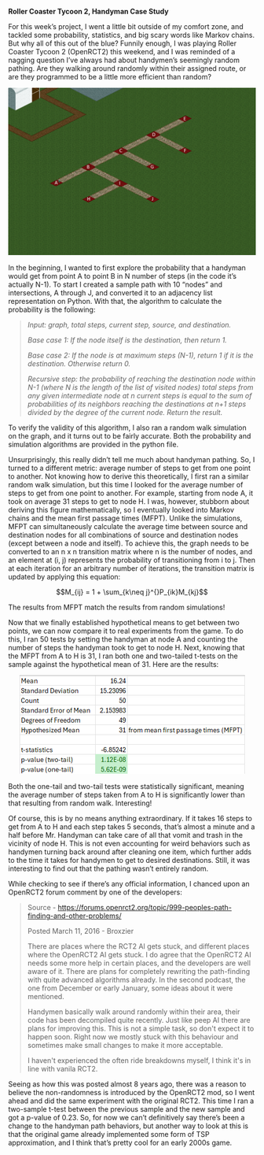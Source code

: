 **Roller Coaster Tycoon 2, Handyman Case Study**

For this week’s project, I went a little bit outside of my comfort zone, and tackled some probability, statistics, and big scary words like Markov chains. But why all of this out of the blue? Funnily enough, I was playing Roller Coaster Tycoon 2 (OpenRCT2) this weekend, and I was reminded of a nagging question I’ve always had about handymen’s seemingly random pathing. Are they walking around randomly within their assigned route, or are they programmed to be a little more efficient than random?

<p align="center">
  <img src="Graph.png"/>
</p>

In the beginning, I wanted to first explore the probability that a handyman would get from point A to point B in N number of steps (in the code it’s actually N-1). To start I created a sample path with 10 “nodes” and intersections, A through J, and converted it to an adjacency list representation on Python. With that, the algorithm to calculate the probability is the following:

>*Input: graph, total steps, current step, source, and destination.*
>
>*Base case 1: If the node itself is the destination, then return 1.*
>
>*Base case 2: If the node is at maximum steps (N-1), return 1 if it is the destination. Otherwise return 0.*
>
>*Recursive step:  the probability of reaching the destination node within N-1 (where N is the length of the list of visited nodes) total steps from any given intermediate node at n current steps is equal to the sum of probabilities of its neighbors reaching the destinations at n+1 steps divided by the degree of the current node. Return the result.*

To verify the validity of this algorithm, I also ran a random walk simulation on the graph, and it turns out to be fairly accurate. Both the probability and simulation algorithms are provided in the python file.

Unsurprisingly, this really didn’t tell me much about handyman pathing. So, I turned to a different metric: average number of steps to get from one point to another. Not knowing how to derive this theoretically, I first ran a similar random walk simulation, but this time I looked for the average number of steps to get from one point to another. For example, starting from node A, it took on average 31 steps to get to node H. I was, however, stubborn about deriving this figure mathematically, so I eventually looked into Markov chains and the mean first passage times (MFPT). Unlike the simulations, MFPT can simultaneously calculate the average time between source and destination nodes for all combinations of source and destination nodes (except between a node and itself). To achieve this, the graph needs to be converted to an n x n transition matrix where n is the number of nodes, and an element at (i, j) represents the probability of transitioning from i to j. Then at each iteration for an arbitrary number of iterations, the transition matrix is updated by applying this equation:

```math
M_{ij} = 1 + \sum_{k\neq j}^{}P_{ik}M_{kj}
```
The results from MFPT match the results from random simulations!

Now that we finally established hypothetical means to get between two points, we can now compare it to real experiments from the game. To do this, I ran 50 tests by setting the handyman at node A and counting the number of steps the handyman took to get to node H. Next, knowing that the MFPT from A to H is 31, I ran both one and two-tailed t-tests on the sample against the hypothetical mean of 31. Here are the results:

<p align="center">
  <img src="ttestresult.png"/>
</p>

Both the one-tail and two-tail tests were statistically significant, meaning the average number of steps taken from A to H is significantly lower than that resulting from random walk. Interesting!

Of course, this is by no means anything extraordinary. If it takes 16 steps to get from A to H and each step takes 5 seconds, that’s almost a minute and a half before Mr. Handyman can take care of all that vomit and trash in the vicinity of node H. This is not even accounting for weird behaviors such as handymen turning back around after cleaning one item, which further adds to the time it takes for handymen to get to desired destinations. Still, it was interesting to find out that the pathing wasn’t entirely random.

While checking to see if there’s any official information, I chanced upon an OpenRCT2 forum comment by one of the developers:

>Source - https://forums.openrct2.org/topic/999-peoples-path-finding-and-other-problems/
>
>Posted March 11, 2016 - Broxzier
>
>There are places where the RCT2 AI gets stuck, and different places where the OpenRCT2 AI gets stuck. I do agree that the OpenRCT2 AI needs some more help in certain places, and the developers are well aware of it. There are plans for completely rewriting the path-finding with quite advanced algorithms already. In the second podcast, the one from December or early January, some ideas about it were mentioned.
>
>Handymen basically walk around randomly within their area, their code has been decompiled quite recently. Just like peep AI there are plans for improving this. This is not a simple task, so don't expect it to happen soon. Right now we mostly stuck with this behaviour and sometimes make small changes to make it more acceptable.
>
>I haven't experienced the often ride breakdowns myself, I think it's in line with vanila RCT2.

Seeing as how this was posted almost 8 years ago, there was a reason to believe the non-randomness is introduced by the OpenRCT2 mod, so I went ahead and did the same experiment with the original RCT2. This time I ran a two-sample t-test between the previous sample and the new sample and got a p-value of 0.23. So, for now we can’t definitively say there’s been a change to the handyman path behaviors, but another way to look at this is that the original game already implemented some form of TSP approximation, and I think that’s pretty cool for an early 2000s game.
